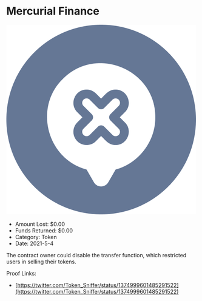 # Mercurial Finance
![Mercurial Finance](/rektimages/Mercurial-Finance.png)
- Amount Lost: $0.00
- Funds Returned: $0.00
- Category: Token
- Date: 2021-5-4

The contract owner could disable the transfer function, which restricted users in selling their tokens.  
  



Proof Links:
- [https://twitter.com/Token_Sniffer/status/1374999601485291522](https://twitter.com/Token_Sniffer/status/1374999601485291522)


